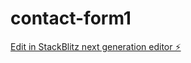 # contact-form1

[Edit in StackBlitz next generation editor ⚡️](https://stackblitz.com/~/github.com/JayceNgo/contact-form1)